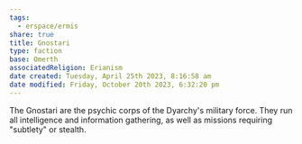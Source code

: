 ```yaml
---
tags:
  - erspace/ermis
share: true
title: Gnostari
type: faction
base: Omerth 
associatedReligion: Erianism
date created: Tuesday, April 25th 2023, 8:16:58 am
date modified: Friday, October 20th 2023, 6:32:20 pm
---
```


The Gnostari are the psychic corps of the Dyarchy's military force. They run all intelligence and information gathering, as well as missions requiring "subtlety" or stealth. 
